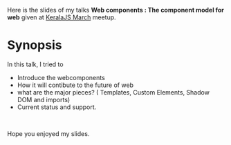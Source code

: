 <!--


---
 "Slides : Webcomponents"
date: 2014-04-19 00:00:00 IST
updated: 2014-04-19 00:00:00 IST
categories: talks
---

-->
<!DOCTYPE html>
<html>

<head>
  <title>basic-git-workflow</title>
  <meta charset="utf-8">
  <meta name="viewport" content="width=device-width, initial-scale=1.0">


  <link rel="stylesheet" href="./css/bootstrap.css">
  <link rel="stylesheet" href="./css/bootstrap.grid.css">
  <link rel="stylesheet" href="./css/bootstrap.min.css">
  <link rel="stylesheet" href="./css/bootstrap-reboot.min.css">
  <link rel="stylesheet" href="./css/bootstrap.css.map">
  <link rel="stylesheet" href="./css/blog-home.css">
  <link rel="stylesheet" href="./css/prism.css">
  <script async defer src="./css/prism.js"></script>
</head>
<!--------------------------------------------------------------------------------------------------->
<!--------------------------------------------------------------------------------------------------->
<!--------------------------------------------------------------------------------------------------->
<!--------------------------------------------------------------------------------------------------->
<!--------------------------------------------------------------------------------------------------->




<body>

Here is the slides of my talks **Web components : The component model for web** given at [KeralaJS March](http://keralajs.org/2014/03/14/keralajs-meetup-march-2014) meetup.

# Synopsis

In this talk, I tried to

- Introduce the webcomponents
- How it will contibute to the future of web
- what are the major pieces? ( Templates, Custom Elements, Shadow DOM and imports)
- Current status and support.

<br/>

<script async class="speakerdeck-embed" data-id="e3bd9700936d01318ff73a6edd049e92" data-ratio="1.29456384323641" src="//speakerdeck.com/assets/embed.js"></script>

Hope you enjoyed my slides.
